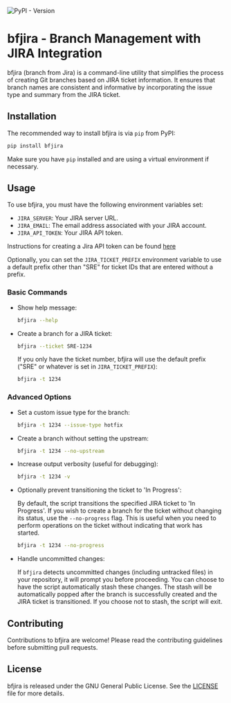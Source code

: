 ![PyPI - Version](https://img.shields.io/pypi/v/bfjira)


# bfjira - Branch Management with JIRA Integration

bfjira (branch from Jira) is a command-line utility that simplifies the process of creating Git branches based on JIRA ticket information. It ensures that branch names are consistent and informative by incorporating the issue type and summary from the JIRA ticket.

## Installation

The recommended way to install bfjira is via `pip` from PyPI:

```bash
pip install bfjira
```

Make sure you have `pip` installed and are using a virtual environment if necessary.

## Usage

To use bfjira, you must have the following environment variables set:

- `JIRA_SERVER`: Your JIRA server URL.
- `JIRA_EMAIL`: The email address associated with your JIRA account.
- `JIRA_API_TOKEN`: Your JIRA API token.

Instructions for creating a Jira API token can be found [here](https://support.atlassian.com/atlassian-account/docs/manage-api-tokens-for-your-atlassian-account/)

Optionally, you can set the `JIRA_TICKET_PREFIX` environment variable to use a default prefix other than "SRE" for ticket IDs that are entered without a prefix.

### Basic Commands

- Show help message:

  ```bash
  bfjira --help
  ```

- Create a branch for a JIRA ticket:

  ```bash
  bfjira --ticket SRE-1234
  ```

  If you only have the ticket number, bfjira will use the default prefix ("SRE" or whatever is set in `JIRA_TICKET_PREFIX`):

  ```bash
  bfjira -t 1234
  ```

### Advanced Options

- Set a custom issue type for the branch:

  ```bash
  bfjira -t 1234 --issue-type hotfix
  ```

- Create a branch without setting the upstream:

  ```bash
  bfjira -t 1234 --no-upstream
  ```

- Increase output verbosity (useful for debugging):

  ```bash
  bfjira -t 1234 -v
  ```

- Optionally prevent transitioning the ticket to 'In Progress':

  By default, the script transitions the specified JIRA ticket to 'In Progress'. If you wish to create a branch for the ticket without changing its status, use the `--no-progress` flag. This is useful when you need to perform operations on the ticket without indicating that work has started.

  ```bash
  bfjira -t 1234 --no-progress
  ```

- Handle uncommitted changes:

  If `bfjira` detects uncommitted changes (including untracked files) in your repository, it will prompt you before proceeding. You can choose to have the script automatically stash these changes. The stash will be automatically popped after the branch is successfully created and the JIRA ticket is transitioned. If you choose not to stash, the script will exit.

## Contributing

Contributions to bfjira are welcome! Please read the contributing guidelines before submitting pull requests.

## License

bfjira is released under the GNU General Public License. See the [LICENSE](LICENSE) file for more details.
